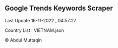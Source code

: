 

## Google Trends Keywords Scraper 
 
Last Update 16-11-2022 , 04:57:27

Country List :
VIETNAM.json



© Abdul Muttaqin 

